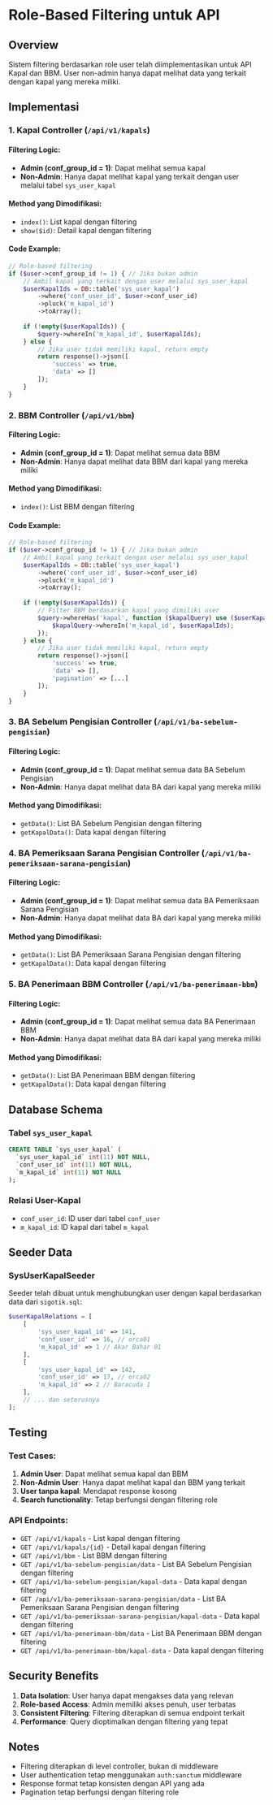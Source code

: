 # Role-Based Filtering untuk API

## Overview
Sistem filtering berdasarkan role user telah diimplementasikan untuk API Kapal dan BBM. User non-admin hanya dapat melihat data yang terkait dengan kapal yang mereka miliki.

## Implementasi

### 1. Kapal Controller (`/api/v1/kapals`)

#### Filtering Logic:
- **Admin (conf_group_id = 1)**: Dapat melihat semua kapal
- **Non-Admin**: Hanya dapat melihat kapal yang terkait dengan user melalui tabel `sys_user_kapal`

#### Method yang Dimodifikasi:
- `index()`: List kapal dengan filtering
- `show($id)`: Detail kapal dengan filtering

#### Code Example:
```php
// Role-based filtering
if ($user->conf_group_id != 1) { // Jika bukan admin
    // Ambil kapal yang terkait dengan user melalui sys_user_kapal
    $userKapalIds = DB::table('sys_user_kapal')
        ->where('conf_user_id', $user->conf_user_id)
        ->pluck('m_kapal_id')
        ->toArray();
    
    if (!empty($userKapalIds)) {
        $query->whereIn('m_kapal_id', $userKapalIds);
    } else {
        // Jika user tidak memiliki kapal, return empty
        return response()->json([
            'success' => true,
            'data' => []
        ]);
    }
}
```

### 2. BBM Controller (`/api/v1/bbm`)

#### Filtering Logic:
- **Admin (conf_group_id = 1)**: Dapat melihat semua data BBM
- **Non-Admin**: Hanya dapat melihat data BBM dari kapal yang mereka miliki

#### Method yang Dimodifikasi:
- `index()`: List BBM dengan filtering

#### Code Example:
```php
// Role-based filtering
if ($user->conf_group_id != 1) { // Jika bukan admin
    // Ambil kapal yang terkait dengan user melalui sys_user_kapal
    $userKapalIds = DB::table('sys_user_kapal')
        ->where('conf_user_id', $user->conf_user_id)
        ->pluck('m_kapal_id')
        ->toArray();
    
    if (!empty($userKapalIds)) {
        // Filter BBM berdasarkan kapal yang dimiliki user
        $query->whereHas('kapal', function ($kapalQuery) use ($userKapalIds) {
            $kapalQuery->whereIn('m_kapal_id', $userKapalIds);
        });
    } else {
        // Jika user tidak memiliki kapal, return empty
        return response()->json([
            'success' => true,
            'data' => [],
            'pagination' => [...]
        ]);
    }
}
```

### 3. BA Sebelum Pengisian Controller (`/api/v1/ba-sebelum-pengisian`)

#### Filtering Logic:
- **Admin (conf_group_id = 1)**: Dapat melihat semua data BA Sebelum Pengisian
- **Non-Admin**: Hanya dapat melihat data BA dari kapal yang mereka miliki

#### Method yang Dimodifikasi:
- `getData()`: List BA Sebelum Pengisian dengan filtering
- `getKapalData()`: Data kapal dengan filtering

### 4. BA Pemeriksaan Sarana Pengisian Controller (`/api/v1/ba-pemeriksaan-sarana-pengisian`)

#### Filtering Logic:
- **Admin (conf_group_id = 1)**: Dapat melihat semua data BA Pemeriksaan Sarana Pengisian
- **Non-Admin**: Hanya dapat melihat data BA dari kapal yang mereka miliki

#### Method yang Dimodifikasi:
- `getData()`: List BA Pemeriksaan Sarana Pengisian dengan filtering
- `getKapalData()`: Data kapal dengan filtering

### 5. BA Penerimaan BBM Controller (`/api/v1/ba-penerimaan-bbm`)

#### Filtering Logic:
- **Admin (conf_group_id = 1)**: Dapat melihat semua data BA Penerimaan BBM
- **Non-Admin**: Hanya dapat melihat data BA dari kapal yang mereka miliki

#### Method yang Dimodifikasi:
- `getData()`: List BA Penerimaan BBM dengan filtering
- `getKapalData()`: Data kapal dengan filtering

## Database Schema

### Tabel `sys_user_kapal`
```sql
CREATE TABLE `sys_user_kapal` (
  `sys_user_kapal_id` int(11) NOT NULL,
  `conf_user_id` int(11) NOT NULL,
  `m_kapal_id` int(11) NOT NULL
);
```

### Relasi User-Kapal
- `conf_user_id`: ID user dari tabel `conf_user`
- `m_kapal_id`: ID kapal dari tabel `m_kapal`

## Seeder Data

### SysUserKapalSeeder
Seeder telah dibuat untuk menghubungkan user dengan kapal berdasarkan data dari `sigotik.sql`:

```php
$userKapalRelations = [
    [
        'sys_user_kapal_id' => 141,
        'conf_user_id' => 16, // orca01
        'm_kapal_id' => 1 // Akar Bahar 01
    ],
    [
        'sys_user_kapal_id' => 142,
        'conf_user_id' => 17, // orca02
        'm_kapal_id' => 2 // Baracuda 1
    ],
    // ... dan seterusnya
];
```

## Testing

### Test Cases:
1. **Admin User**: Dapat melihat semua kapal dan BBM
2. **Non-Admin User**: Hanya dapat melihat kapal dan BBM yang terkait
3. **User tanpa kapal**: Mendapat response kosong
4. **Search functionality**: Tetap berfungsi dengan filtering role

### API Endpoints:
- `GET /api/v1/kapals` - List kapal dengan filtering
- `GET /api/v1/kapals/{id}` - Detail kapal dengan filtering
- `GET /api/v1/bbm` - List BBM dengan filtering
- `GET /api/v1/ba-sebelum-pengisian/data` - List BA Sebelum Pengisian dengan filtering
- `GET /api/v1/ba-sebelum-pengisian/kapal-data` - Data kapal dengan filtering
- `GET /api/v1/ba-pemeriksaan-sarana-pengisian/data` - List BA Pemeriksaan Sarana Pengisian dengan filtering
- `GET /api/v1/ba-pemeriksaan-sarana-pengisian/kapal-data` - Data kapal dengan filtering
- `GET /api/v1/ba-penerimaan-bbm/data` - List BA Penerimaan BBM dengan filtering
- `GET /api/v1/ba-penerimaan-bbm/kapal-data` - Data kapal dengan filtering

## Security Benefits

1. **Data Isolation**: User hanya dapat mengakses data yang relevan
2. **Role-based Access**: Admin memiliki akses penuh, user terbatas
3. **Consistent Filtering**: Filtering diterapkan di semua endpoint terkait
4. **Performance**: Query dioptimalkan dengan filtering yang tepat

## Notes

- Filtering diterapkan di level controller, bukan di middleware
- User authentication tetap menggunakan `auth:sanctum` middleware
- Response format tetap konsisten dengan API yang ada
- Pagination tetap berfungsi dengan filtering role
